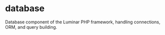 # database
Database component of the Luminar PHP framework, handling connections, ORM, and query building.
